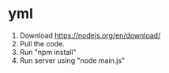 # yml
1) Download https://nodejs.org/en/download/
2) Pull the code.
3) Run "npm install"
4) Run server using "node main.js"
